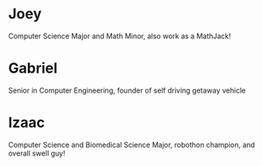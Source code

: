 # Joey
Computer Science Major and Math Minor, also work as a MathJack!

# Gabriel
Senior in Computer Engineering, founder of self driving getaway vehicle

# Izaac

Computer Science and Biomedical Science Major, robothon champion, and overall swell guy!
